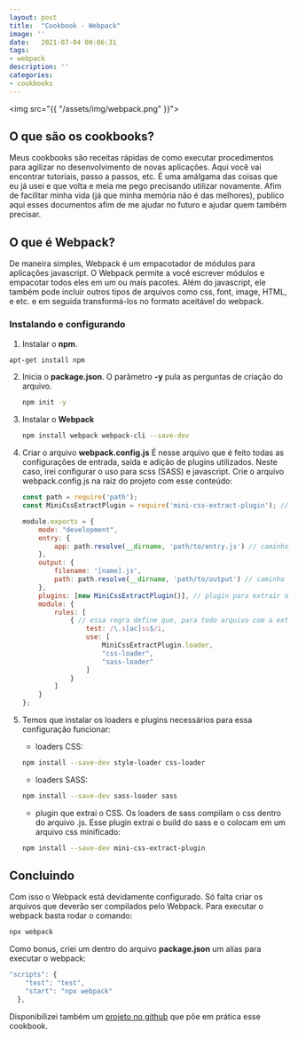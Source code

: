 ```yaml
---
layout: post
title:  "Cookbook - Webpack"
image: ''
date:   2021-07-04 00:06:31
tags:
- webpack
description: ''
categories:
- cookbooks
---
```


<img src="{{ "/assets/img/webpack.png" }}">

## O que são os cookbooks?

Meus cookbooks são receitas rápidas de como executar procedimentos para agilizar no desenvolvimento de novas aplicações. Aqui você vai encontrar tutoriais, passo a passos, etc. É uma amálgama das coisas que eu já usei e que volta e meia me pego precisando utilizar novamente. Afim de facilitar minha vida (já que minha memória não é das melhores), publico aqui esses documentos afim de me ajudar no futuro e ajudar quem também precisar.

## O que é Webpack?

De maneira simples, Webpack é um empacotador de módulos para aplicações javascript. O Webpack permite a você escrever módulos e empacotar todos eles em um ou mais pacotes. Além do javascript, ele também pode incluir outros tipos de arquivos como css, font, image, HTML, e etc. e em seguida transformá-los no formato aceitável do webpack.

### Instalando e configurando

1. Instalar o **npm**.

``` bash
apt-get install npm
```

2. Inicia o **package.json**.
O parâmetro **-y** pula as perguntas de criação do arquivo.

    ``` bash
    npm init -y
    ```

3. Instalar o **Webpack**

    ``` bash
    npm install webpack webpack-cli --save-dev
    ```

4. Criar o arquivo **webpack.config.js**
É nesse arquivo que é feito todas as configurações de entrada, saída e adição de plugins utilizados. Neste caso, irei configurar o uso para scss (SASS) e javascript. Crie o arquivo webpack.config.js na raiz do projeto com esse conteúdo:

    ``` javascript
    const path = require('path');
    const MiniCssExtractPlugin = require('mini-css-extract-plugin'); //plugin para exportar o css

    module.exports = {
        mode: "development",
        entry: {
            app: path.resolve(__dirname, 'path/to/entry.js') // caminho para a entrada do arquivo JS
        },
        output: {
            filename: '[name].js',
            path: path.resolve(__dirname, 'path/to/output') // caminho para a pasta em que os arquivos serão exportados
        },
        plugins: [new MiniCssExtractPlugin()], // plugin para extrair o CSS
        module: {
            rules: [
                { // essa regra define que, para todo arquivo com a extensão .scss ou sass, serão usado os esses modulos para exportar esses arquivos.
                    test: /\.s[ac]ss$/i,
                    use: [
                        MiniCssExtractPlugin.loader,
                        "css-loader",
                        "sass-loader"
                    ]
                }
            ]
        }
    };
    ```

5. Temos que instalar os loaders e plugins necessários para essa configuração funcionar:
    - loaders CSS:

    ``` bash
    npm install --save-dev style-loader css-loader
    ```

    - loaders SASS:

    ``` bash
    npm install --save-dev sass-loader sass
    ```

    - plugin que extrai o CSS. Os loaders de sass compilam o css dentro do arquivo .js. Esse plugin extrai o build do sass e o colocam em um arquivo css minificado:

    ``` bash
    npm install --save-dev mini-css-extract-plugin
    ```

## Concluindo

Com isso o Webpack está devidamente configurado. Só falta criar os arquivos que deverão ser compilados pelo Webpack. Para executar o webpack basta rodar o comando:

``` bash
npx webpack
```

Como bonus, criei um dentro do arquivo **package.json** um alias para executar o webpack:

``` javascript
"scripts": {
    "test": "test",
    "start": "npx webpack"
  },
```

Disponibilizei também um <a href="https://github.com/mamura/cookbook-webpack">projeto no github</a> que põe em prática esse cookbook.
